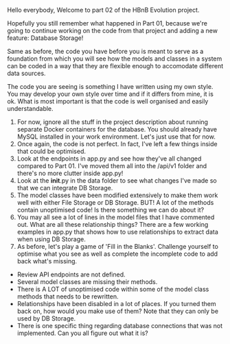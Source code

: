 Hello everybody, Welcome to part 02 of the HBnB Evolution project.

Hopefully you still remember what happened in Part 01, because we're going to continue working on the code from that project and adding a new feature: Database Storage!

Same as before, the code you have before you is meant to serve as a foundation from which you will see how the models and classes in a system can be coded in a way that they are flexible enough to accomodate different data sources.

The code you are seeing is something I have written using my own style. You may develop your own style over time and if it differs from mine, it is ok. What is most important is that the code is well organised and easily understandable.

1. For now, ignore all the stuff in the project description about running separate Docker containers for the database. You should already have MySQL installed in your work environment. Let's just use that for now.
2. Once again, the code is not perfect. In fact, I've left a few things inside that could be optimised.
3. Look at the endpoints in app.py and see how they've all changed compared to Part 01. I've moved them all into the /api/v1 folder and there's no more clutter inside app.py!
4. Look at the __init__.py in the data folder to see what changes I've made so that we can integrate DB Storage.
5. The model classes have been modified extensively to make them work well with either File Storage or DB Storage. BUT! A lot of the methods contain unoptimised code! Is there something we can do about it?
6. You may all see a lot of lines in the model files that I have commented out. What are all these relationship things? There are a few working examples in app.py that shows how to use relationships to extract data when using DB Storage.
7. As before, let's play a game of 'Fill in the Blanks'. Challenge yourself to optimise what you see as well as complete the incomplete code to add back what's missing.
 - Review API endpoints are not defined.
 - Several model classes are missing their methods.
 - There is A LOT of unoptimised code within some of the model class methods that needs to be rewritten.
 - Relationships have been disabled in a lot of places. If you turned them back on, how would you make use of them? Note that they can only be used by DB Storage.
 - There is one specific thing regarding database connections that was not implemented. Can you all figure out what it is?